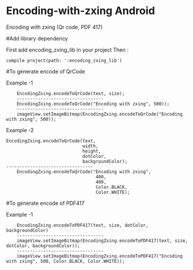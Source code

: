 # Encoding-with-zxing Android
Encoding with zxing (Qr code, PDF 417)


#Add library dependency

First add encoding_zxing_lib in your project
Then :

    compile project(path: ':encoding_zxing_lib')
    
#To generate encode of QrCode

Example -1

        EncodingZxing.encodeToQrCode(text, size);
        ---------------------------------
        EncodingZxing.encodeToQrCode("Encoding with zxing", 500));
        ---------------------------------
        imageView.setImageBitmap(EncodingZxing.encodeToQrCode("Encoding with zxing", 500));
        
Example -2

    EncodingZxing.encodeToQrCode(text,
                                 width,
                                 height,
                                 dotColor,
                                 backgroundColor);
    ---------------------------------
        EncodingZxing.encodeToQrCode("Encoding with zxing",
                                      400,
                                      400,
                                      Color.BLACK,
                                      Color.WHITE);

#To generate encode of PDF417

Example -1

        EncodingZxing.encodeToPDF417(text, size, dotColor, backgroundColor)
        ---------------------------------
        imageView.setImageBitmap(EncodingZxing.encodeToPDF417(text, size, dotColor, backgroundColor));
        ---------------------------------
        imageView.setImageBitmap(EncodingZxing.encodeToPDF417("Encoding with zxing", 500, Color.BLACK, Color.WHITE));
